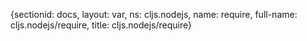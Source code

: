 {sectionid: docs, layout: var, ns: cljs.nodejs, name: require, full-name: cljs.nodejs/require,
  title: cljs.nodejs/require}
